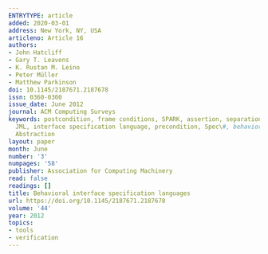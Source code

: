 ```yaml
---
ENTRYTYPE: article
added: 2020-03-01
address: New York, NY, USA
articleno: Article 16
authors:
- John Hatcliff
- Gary T. Leavens
- K. Rustan M. Leino
- Peter Müller
- Matthew Parkinson
doi: 10.1145/2187671.2187678
issn: 0360-0300
issue_date: June 2012
journal: ACM Computing Surveys
keywords: postcondition, frame conditions, SPARK, assertion, separation logic, invariant,
  JML, interface specification language, precondition, Spec\#, behavioral subtyping,
  Abstraction
layout: paper
month: June
number: '3'
numpages: '58'
publisher: Association for Computing Machinery
read: false
readings: []
title: Behavioral interface specification languages
url: https://doi.org/10.1145/2187671.2187678
volume: '44'
year: 2012
topics:
- tools
- verification
---
```

